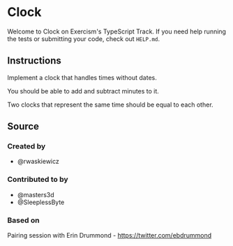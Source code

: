 # Clock

Welcome to Clock on Exercism's TypeScript Track.
If you need help running the tests or submitting your code, check out `HELP.md`.

## Instructions

Implement a clock that handles times without dates.

You should be able to add and subtract minutes to it.

Two clocks that represent the same time should be equal to each other.

## Source

### Created by

- @rwaskiewicz

### Contributed to by

- @masters3d
- @SleeplessByte

### Based on

Pairing session with Erin Drummond - https://twitter.com/ebdrummond
